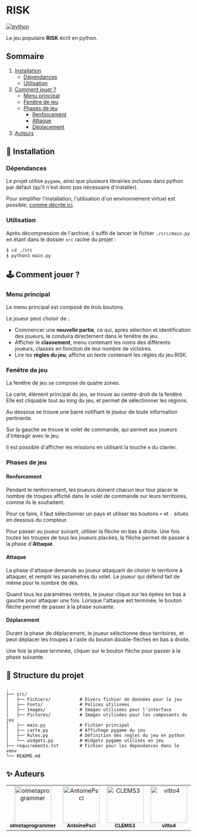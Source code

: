 # RISK

[![python](https://img.shields.io/badge/Python-3776AB?style=for-the-badge&logo=python&logoColor=white)](https://www.python.org)

Le jeu populaire **RISK** écrit en python.

## Sommaire

1. [Installation](#installation)
    - [Dépendances](#dependances)
    - [Utilisation](#utilisation)
2. [Comment jouer ?](#howto)
    - [Menu principal](#mmenu)
    - [Fenêtre de jeu](#gwindow)
    - [Phases de jeu](#gphases)
        - [Renforcement](#renforcement)
        - [Attaque](#attaque)
        - [Déplacement](#depl)
3. [Auteurs](#auteurs)


## 💽 Installation <div id="installation"></div>

### Dépendances <div id="dependances"></div>

Le projet utilise `pygame`, ainsi que plusieurs librairies incluses dans python par défaut (qu'il n'est donc pas nécessaire d'installer).

Pour simplifier l'installation, l'utilisation d'un environnement virtuel est possible, [comme décrite ici](https://docs.python.org/fr/3/tutorial/venv.html).

### Utilisation <div id="utilisation"></div>

Après décompression de l'archive, il suffit de lancer le fichier `./src/main.py` en étant dans le dossier `src` racine du projet :
```bash
$ cd ./src
$ python3 main.py
```

## 🕹 Comment jouer ? <div id="howto"></div>

### Menu principal <div id="mmenu"></div>

Le menu principal est composé de trois boutons.

Le joueur peut choisir de :
- Commencer une **nouvelle partie**, ce qui, après sélection et identification des joueurs, le conduira directement dans le fenêtre de jeu.
- Afficher le **classement**, menu contenant les noms des différents joueurs, classés en fonction de leur nombre de victoires.
- Lire les **règles du jeu**, affiche un texte contenant les règles du jeu RISK.

### Fenêtre de jeu <div id="dependences"></div>

La fenêtre de jeu se compose de quatre zones.

La carte, élément principal du jeu, se trouve au centre-droit de la fenêtre. Elle est cliquable tout au long du jeu, et permet de sélectionner les régions.

Au dessous se trouve une barre notifiant le joueur de toute information pertinente.

Sur la gauche se trouve le volet de commande, qui permet aux joueurs d'interagir avec le jeu.

Il est possible d'afficher les missions en utilisant la touche `m` du clavier.


### Phases de jeu <div id="gphases"></div>

#### Renforcement <div id="renforcement"></div>

Pendant le renforcement, les joueurs doivent chacun leur tour placer le nombre de troupes affiché dans le volet de commande sur leurs territoires, comme ils le souhaitent.

Pour ce faire, il faut sélectionner un pays et utiliser les boutons `+` et `-` situés en dessous du compteur.

Pour passer au joueur suivant, utiliser la flèche en bas à droite. Une fois toutes les troupes de tous les joueurs placées, la flèche permet de passer à la phase d'**Attaque**.

#### Attaque <div id="attaque"></div>

La phase d'attaque demande au joueur attaquant de choisir le territoire à attaquer, et remplir les paramètres du volet. Le joueur qui défend fait de même pour le nombre de dés.

Quand tous les paramètres rentrés, le joueur clique sur les épées en bas à gauche pour attaquer une fois.
Lorsque l'attaque est terminée, le bouton flèche permet de passer à la phase suivante.

#### Déplacement <div id="depl"></div>

Durant la phase de déplacement, le joueur sélectionne deux territoires, et peut déplacer les troupes à l'aide du bouton double-flèches en bas à droite.

Une fois la phase terminée, cliquer sur le bouton flèche pour passer à la phase suivante.

## 📁 Structure du projet

```
.
├── src/
│   ├── Fichiers/           # Divers fichier de données pour le jeu
│   ├── Fonts/              # Polices utilisées
│   ├── Images/             # Images utilisées pour l'interface
│   ├── Pictures/           # Images utilisées pour les composants du jeu
│   ├── main.py             # Fichier principal
│   ├── carte.py            # Affichage pygame du jeu
│   ├── Rules.py            # Définition des règles du jeu en python
│   └── widgets.py          # Widgets pygame utilisés en jeu
├── requirements.txt        # Fichier pour les dépendances dans le venv
└── README.md
```

## ✨ Auteurs <div id="auteurs"></div>

<table>
  <tbody>
    <tr>
      <td align="center" valign="top" width="14.28%"><a href="https://github.com/olmetaprogrammer"><img src="https://avatars.githubusercontent.com/u/128503773?v=4?s=100" width="100px;" alt="olmetaprogrammer"/><br /><sub><b>olmetaprogrammer</b></sub></a><br /></td>
      <td align="center" valign="top" width="14.28%"><a href="https://github.com/AntoinePscl"><img src="https://avatars.githubusercontent.com/u/128501984?v=4?s=100" width="100px;" alt="AntoinePscl"/><br /><sub><b>AntoinePscl</b></sub></a><br /></td>
      <td align="center" valign="top" width="14.28%"><a href="https://github.com/CLEMS3"><img src="https://avatars.githubusercontent.com/u/56449459?v=4?s=100" width="100px;" alt="CLEMS3"/><br /><sub><b>CLEMS3</b></sub></a><br /></td>
      <td align="center" valign="top" width="14.28%"><a href="https://github.com/vitto4"><img src="https://avatars.githubusercontent.com/u/128498605?v=4?s=100" width="100px;" alt="vitto4"/><br /><sub><b>vitto4</b></sub></a><br /></td>
    </tr>
  </tbody>
</table>

